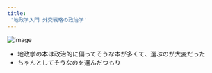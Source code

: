 ```yaml
---
title:
 '地政学入門 外交戦略の政治学'
---
```


![image](https://gyazo.com/69d6716c035ab904d3077936f4e136c7/thumb/1000)
- 地政学の本は政治的に偏ってそうな本が多くて、選ぶのが大変だった
- ちゃんとしてそうなのを選んだつもり
